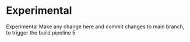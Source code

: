 # Experimental
Experimental
Make any change here and commit changes to main branch, to trigger the build pipeline
5
